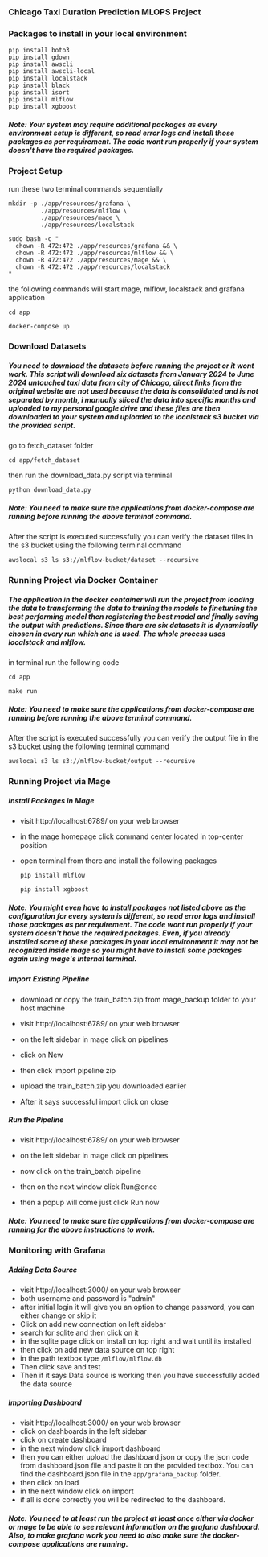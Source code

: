 



### Chicago Taxi Duration Prediction MLOPS Project

### Packages to install in your local environment

    pip install boto3
    pip install gdown
    pip install awscli
    pip install awscli-local
    pip install localstack
    pip install black
    pip install isort
    pip install mlflow
    pip install xgboost

##### Note: Your system may require additional packages as every environment setup is different, so read error logs and install those packages as per requirement. The code wont run properly if your system doesn't have the required packages.

### Project Setup
run these two terminal commands sequentially

    mkdir -p ./app/resources/grafana \
             ./app/resources/mlflow \
             ./app/resources/mage \
             ./app/resources/localstack

    sudo bash -c "
      chown -R 472:472 ./app/resources/grafana && \
      chown -R 472:472 ./app/resources/mlflow && \
      chown -R 472:472 ./app/resources/mage && \
      chown -R 472:472 ./app/resources/localstack
    "

the following commands will start mage, mlflow, localstack and grafana application

`cd app`

`docker-compose up`

### Download Datasets

##### You need to download the datasets before running the project or it wont work. This script will download six datasets from January 2024 to June 2024 untouched taxi data from city of Chicago, direct links from the original website are not used because the data is consolidated and is not separated by month, i manually sliced the data into specific months and uploaded to my personal google drive and these files are then downloaded to your system and uploaded to the localstack s3 bucket via the provided script. 

go to fetch_dataset folder 

`cd app/fetch_dataset`

then run the download_data.py script via terminal

`python download_data.py `

##### Note: You need to make sure the applications from docker-compose are running before running the above terminal command.

After the script is executed successfully you can verify the dataset files in the s3 bucket using the following terminal command

`awslocal s3 ls s3://mlflow-bucket/dataset --recursive`

### Running Project via Docker Container

##### The application in the docker container will run the project from loading the data to transforming the data to training the models to finetuning the best performing model then registering the best model and finally saving the output with predictions. Since there are six datasets it is dynamically chosen in every run which one is used. The whole process uses localstack and mlflow. 

in terminal run the following code 

`cd app`

`make run`

##### Note: You need to make sure the applications from docker-compose are running before running the above terminal command.

After the script is executed successfully you can verify the output file in the s3 bucket using the following terminal command

`awslocal s3 ls s3://mlflow-bucket/output --recursive`

### Running Project via Mage

##### Install Packages in Mage

* visit http://localhost:6789/ on your web browser

* in the mage homepage click command center located in top-center position

* open terminal from there and install the following packages

    `pip install mlflow`
    
    `pip install xgboost`

##### Note: You might even have to install packages not listed above as the configuration for every system is different, so read error logs and install those packages as per requirement. The code wont run properly if your system doesn't have the required packages. Even, if you already installed some of these packages in your local environment it may not be recognized inside mage so you might have to install some packages again using mage's internal terminal.

##### Import Existing Pipeline

* download or copy the train_batch.zip from mage_backup folder to your host machine

* visit http://localhost:6789/ on your web browser

* on the left sidebar in mage click on pipelines

* click on New 

* then click import pipeline zip

* upload the train_batch.zip you downloaded earlier 

* After it says successful import click on close

##### Run the Pipeline

* visit http://localhost:6789/ on your web browser

* on the left sidebar in mage click on pipelines

* now click on the train_batch pipeline 

* then on the next window click Run@once

* then a popup will come just click Run now

##### Note: You need to make sure the applications from docker-compose are running for the above instructions to work.

### Monitoring with Grafana
##### Adding Data Source
* visit http://localhost:3000/ on your web browser
* both username and password is "admin"
* after initial login it will give you an option to change password, you can either change or skip it
* Click on add new connection on left sidebar
* search for sqlite and then click on it
* in the sqlite page click on install on top right and wait until its installed
* then click on add new data source on top right
* in the path textbox type
`/mlflow/mlflow.db`
* Then click save and test
* Then if it says Data source is working then you have successfully added the data source

##### Importing Dashboard
* visit http://localhost:3000/ on your web browser
* click on dashboards in the left sidebar
* click on create dashboard
* in the next window click import dashboard
* then you can either upload the dashboard.json or copy the json code from dashboard.json file and paste it on the provided textbox. You can find the dashboard.json file in the `app/grafana_backup` folder.
* then click on load
* in the next window click on import
* if all is done correctly you will be redirected to the dashboard.

##### Note: You need to at least run the project at least once either via docker or mage to be able to see relevant information on the grafana dashboard. Also, to make grafana work you need to also make sure the docker-compose applications are running.
